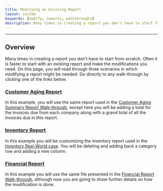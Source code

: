 ```yaml
---
title: Modifying an Existing Report
layout: custom
keywords: [modify, reports, walkthroughs]
description: Many times in creating a report you don't have to start from scratch. Often it is faster to start with an existing report and make the modifications you need. On this page, you will read through three scenarios in which modifying a report might be needed.
---
```

* * *

##  Overview

Many times in creating a report you don't have to start from scratch. Often it is faster to start with an existing report and make the modifications you need. On this page, you will read through three scenarios in which modifying a report might be needed.  Go directly to any walk-through by clicking one of the links below. 

### [Customer Aging Report](/wGetStarted/L-Modify-CustomerAging.html)

In this example, you will use the same report used in the [Customer Aging Summary Report Walk-through](/wAbout/Customer-Aging.html), except here you will be adding a total for the invoices due from each company along with a grand total of all the invoices due in this report. 

### [Inventory Report](/wGetStarted/L-Modify-InventoryReport.html)  

In this example you will be customizing the inventory report used in the [Inventory Real-World case](/wAbout/Inventory-Reports.html). You will be deleting and adding back a category row and adding a new column. 

### [Financial Report](/wGetStarted/L-Modify-FinancialReport.html)

In this example you will use the same file presented in the [Financial Report Walk-through](/wAbout/Financial-Report.html), although now you are going to show further details on how the modification is done. 

  


  

